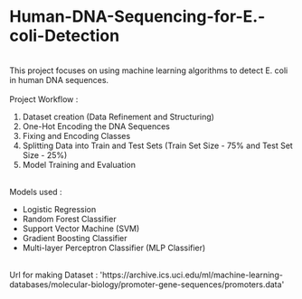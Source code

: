 # Human-DNA-Sequencing-for-E.-coli-Detection
<br>
This project focuses on using machine learning algorithms to detect E. coli in human DNA sequences.
<br> <br>
Project Workflow :
<br>
<ol>
<li>Dataset creation (Data Refinement and Structuring)</li>
<li>One-Hot Encoding the DNA Sequences</li>
<li>Fixing and Encoding Classes</li>
<li>Splitting Data into Train and Test Sets (Train Set Size - 75% and Test Set Size - 25%)</li>
<li>Model Training and Evaluation</li>
  </ol>
<br>
Models used :
<br>
<ul>
  <li>Logistic Regression</li>
  <li>Random Forest Classifier</li>
  <li>Support Vector Machine (SVM)</li>
  <li>Gradient Boosting Classifier</li>
  <li>Multi-layer Perceptron Classifier (MLP Classifier)</li>
</ul>
<br>
Url for making Dataset : 'https://archive.ics.uci.edu/ml/machine-learning-databases/molecular-biology/promoter-gene-sequences/promoters.data'
